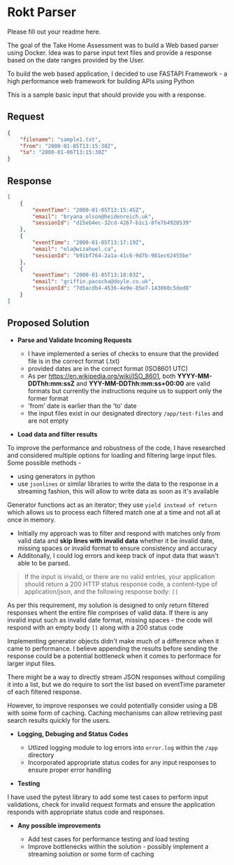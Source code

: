 Rokt Parser
===

Please fill out your readme here.

The goal of the Take Home Assessment was to build a Web based parser using Docker.
Idea was to parse input text files and provide a response based on the date ranges provided by the User.

To build the web based application, I decided to use FASTAPI Framework - a high performance web framework for building APIs using Python

This is a sample basic input that should provide you with a response.

## Request
```JSON
{
    "filename": "sample1.txt",
    "from": "2000-01-05T13:15:30Z",
    "to": "2000-01-06T13:15:30Z"
}
```

## Response

```JSON
[
    {
        "eventTime": "2000-01-05T13:15:45Z",
        "email": "bryana_olson@heidenreich.uk",
        "sessionId": "d15eb4ec-32cd-4267-b1c1-8fe7b4920539"
    },
    {
        "eventTime": "2000-01-05T13:17:19Z",
        "email": "ola@wizahuel.ca",
        "sessionId": "b91bf764-2a1a-41c6-9d7b-981ec62455be"
    },
    {
        "eventTime": "2000-01-05T13:18:03Z",
        "email": "griffin.pacocha@doyle.co.uk",
        "sessionId": "7d5acdb4-4536-4e9e-85e7-143060c5ded8"
    }
]
```

## Proposed Solution

- **Parse and Validate Incoming Requests**

  - I have implemented a series of checks to ensure that the provided file is in the correct format (.txt)
  - provided dates are in the correct format (ISO8601 UTC)
  - As per https://en.wikipedia.org/wiki/ISO_8601, both **YYYY-MM-DDThh:mm:ssZ** and **YYY-MM-DDThh:mm:ss+00:00** are 
    valid formats but currently the instructions require us to support only the former format
  - 'from' date is earlier than the 'to' date
  - the input files exist in our designated directory `/app/test-files` and are not empty

- **Load data and filter results**


To improve the performance and robustness of the code, I have researched and considered multiple options for loading and filtering large input files. Some possible methods - 

 - using generators in python
 - use `jsonlines` or similar libraries to write the data to the response in a streaming fashion, 
 this will allow to write data as soon as it's available

Generator functions act as an iterator; they use `yield instead of return` which allows us to process each filtered match 
one at a time and not all at once in memory.

  - Initially my approach was to filter and respond with matches only from valid data and **skip lines with invalid data** 
  whether it be invalid date, missing spaces or invalid format to ensure consistency and accuracy
  - Additonally, I could log errors and keep track of input data that wasn't able to be parsed.

> If the input is invalid, or there are no valid entries, your application should return a 200 HTTP status response code, 
a content-type of application/json, and the following response body: `[]`
 
As per this requirement, my solution is designed to only return filtered responses whent the entire file comprises of valid data. If there is any invalid input such as invalid date format, missing spaces - the code will respond with an empty body `[]` along with a 200 status code

Implementing generator objects didn't make much of a difference when it came to performance. I believe appending the results before sending the response could be a potential bottleneck when it comes to performace for larger input files.

There might be a way to directly stream JSON responses without compiling it into a list, but we do require to sort the list based on eventTime parameter of each filtered response.

However, to improve responses we could potentially consider using a DB with some form of caching. Caching mechanisms can allow retrieving past search results quickly for the users.

- **Logging, Debuging and Status Codes**

    - Utlized logging module to log errors into `error.log` within the `/app` directory
    - Incorporated appropriate status codes for any input responses to ensure proper error handling 

- **Testing**

I have used the pytest library to add some test cases to perform input validations, check for invalid request formats and ensure the application responds with appropriate status code and responses.

- **Any possible improvements**

    - Add test cases for performance testing and load testing
    - Improve bottlenecks within the solution - possibly implement a streaming solution or some form of caching